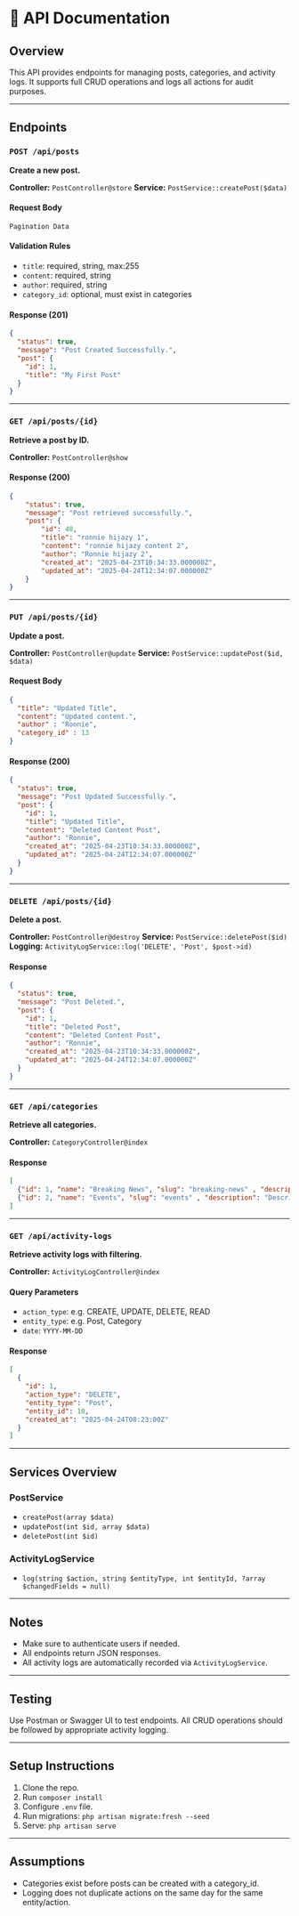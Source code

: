# 📘 API Documentation

## Overview
This API provides endpoints for managing posts, categories, and activity logs. It supports full CRUD operations and logs all actions for audit purposes.

---

## Endpoints

### `POST /api/posts`
**Create a new post.**

**Controller:** `PostController@store`
**Service:** `PostService::createPost($data)`

#### Request Body
`Pagination Data` 

#### Validation Rules
- `title`: required, string, max:255
- `content`: required, string
- `author`: required, string
- `category_id`: optional, must exist in categories

#### Response (201)
```json
{
  "status": true,
  "message": "Post Created Successfully.",
  "post": {
    "id": 1,
    "title": "My First Post"
  }
}
```

---

### `GET /api/posts/{id}`
**Retrieve a post by ID.**

**Controller:** `PostController@show`

#### Response (200)
```json
{
    "status": true,
    "message": "Post retrieved successfully.",
    "post": {
        "id": 48,
        "title": "ronnie hijazy 1",
        "content": "ronnie hijazy content 2",
        "author": "Ronnie hijazy 2",
        "created_at": "2025-04-23T10:34:33.000000Z",
        "updated_at": "2025-04-24T12:34:07.000000Z"
    }
}
```

---

### `PUT /api/posts/{id}`
**Update a post.**

**Controller:** `PostController@update`
**Service:** `PostService::updatePost($id, $data)`

#### Request Body
```json
{
  "title": "Updated Title",
  "content": "Updated content.",
  "author" : "Ronnie",
  "category_id" : 13
}
```

#### Response (200)
```json
{
  "status": true,
  "message": "Post Updated Successfully.",
  "post": {
    "id": 1,
    "title": "Updated Title",
    "content": "Deleted Content Post",
    "author": "Ronnie",
    "created_at": "2025-04-23T10:34:33.000000Z",
    "updated_at": "2025-04-24T12:34:07.000000Z"
  }
}
```

---

### `DELETE /api/posts/{id}`
**Delete a post.**

**Controller:** `PostController@destroy`
**Service:** `PostService::deletePost($id)`
**Logging:** `ActivityLogService::log('DELETE', 'Post', $post->id)`

#### Response
```json
{
  "status": true,
  "message": "Post Deleted.",
  "post": {
    "id": 1,
    "title": "Deleted Post",
    "content": "Deleted Content Post",
    "author": "Ronnie",
    "created_at": "2025-04-23T10:34:33.000000Z",
    "updated_at": "2025-04-24T12:34:07.000000Z"
  }
}
```

---

### `GET /api/categories`
**Retrieve all categories.**

**Controller:** `CategoryController@index`

#### Response
```json
[
  {"id": 1, "name": "Breaking News", "slug": "breaking-news" , "description": "Description 1"},
  {"id": 2, "name": "Events", "slug": "events" , "description": "Description 2"}
]
```

---

### `GET /api/activity-logs`
**Retrieve activity logs with filtering.**

**Controller:** `ActivityLogController@index`

#### Query Parameters
- `action_type`: e.g. CREATE, UPDATE, DELETE, READ
- `entity_type`: e.g. Post, Category
- `date`: `YYYY-MM-DD`

#### Response
```json
[
  {
    "id": 1,
    "action_type": "DELETE",
    "entity_type": "Post",
    "entity_id": 10,
    "created_at": "2025-04-24T08:23:00Z"
  }
]
```

---

## Services Overview

### PostService
- `createPost(array $data)`
- `updatePost(int $id, array $data)`
- `deletePost(int $id)`

### ActivityLogService
- `log(string $action, string $entityType, int $entityId, ?array $changedFields = null)`

---

## Notes
- Make sure to authenticate users if needed.
- All endpoints return JSON responses.
- All activity logs are automatically recorded via `ActivityLogService`.

---

## Testing
Use Postman or Swagger UI to test endpoints. All CRUD operations should be followed by appropriate activity logging.

---

## Setup Instructions
1. Clone the repo.
2. Run `composer install`
3. Configure `.env` file.
4. Run migrations: `php artisan migrate:fresh --seed`
5. Serve: `php artisan serve`

---

## Assumptions
- Categories exist before posts can be created with a category_id.
- Logging does not duplicate actions on the same day for the same entity/action.

